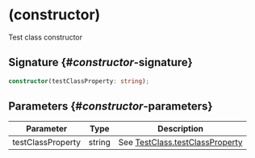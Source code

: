 # (constructor)

Test class constructor

## Signature {#_constructor_-signature}

```typescript
constructor(testClassProperty: string);
```

## Parameters {#_constructor_-parameters}

|  Parameter | Type | Description |
|  --- | --- | --- |
|  testClassProperty | string | See [TestClass.testClassProperty](docs/simple-suite-test/testclass-testclassproperty-property) |
